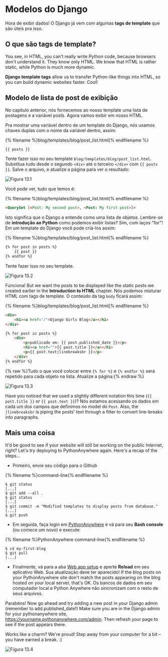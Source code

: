 # Modelos do Django

Hora de exibir dados! O Django já vem com algumas **tags de template** que são úteis pra isso.

## O que são tags de template?

You see, in HTML, you can't really write Python code, because browsers don't understand it. They know only HTML. We know that HTML is rather static, while Python is much more dynamic.

**Django template tags** allow us to transfer Python-like things into HTML, so you can build dynamic websites faster. Cool!

## Modelo de lista de post de exibição

No capitulo anterior, nós fornecemos ao nosso template uma lista de postagens e a variável <o>posts</o>. Agora vamos exibir em nosso HTML.

Pra mostrar uma variável dentro de um template do Django, nós usamos chaves duplas com o nome da variável dentro, assim:

{% filename %}blog/templates/blog/post_list.html{% endfilename %}

```html
{{ posts }}
```

Tente fazer isso no seu template `blog/templates/blog/post_list.html`. Substitua tudo desde o segundo `<div>` até o terceiro `</div>` com `{{ posts }}`. Salve o arquivo, e atualize a página para ver o resultado:

![Figura 13.1](images/step1.png)

Você pode ver, tudo que temos é:

{% filename %}blog/templates/blog/post_list.html{% endfilename %}

```html
<QuerySet [<Post: My second post>, <Post: My first post>]>
```

Isto significa que o Django a entende como uma lista de objetos. Lembre-se de **introdução ao Python** como podemos exibir listas? Sim, com laços "for"! Em um template do Django você pode criá-los assim:

{% filename %}blog/templates/blog/post_list.html{% endfilename %}

```html
{% for post in posts %}
    {{ post }}
{% endfor %}
```

Tente fazer isso no seu template.

![Figura 13.2](images/step2.png)

Funciona! But we want the posts to be displayed like the static posts we created earlier in the **Introduction to HTML** chapter. Nós podemos misturar HTML com tags de template. O conteúdo da tag `body` ficará assim:

{% filename %}blog/templates/blog/post_list.html{% endfilename %}

```html
<div>
    <h1><a href="/">Django Girls Blog</a></h1>
</div>

{% for post in posts %}
    <div>
        <p>publicado em: {{ post.published_date }}</p>
        <h1><a href="">{{ post.title }}</a></h1>
        <p>{{ post.text|linebreaksbr }}</p>
    </div>
{% endfor %}
```

{% raw %}Tudo o que você colocar entre `{% for %}` e `{% endfor %}` será repetido para cada objeto na lista. Atualize a página:{% endraw %}

![Figura 13.3](images/step3.png)

Have you noticed that we used a slightly different notation this time (`{{ post.title }}` or `{{ post.text }}`)? Nós estamos acessando os dados em cada um dos campos que definimos no model do `Post`. Also, the `|linebreaksbr` is piping the posts' text through a filter to convert line-breaks into paragraphs.

## Mais uma coisa

It'd be good to see if your website will still be working on the public Internet, right? Let's try deploying to PythonAnywhere again. Here's a recap of the steps…

* Primeiro, envie seu código para o Github

{% filename %}command-line{% endfilename %}

    $ git status
    [...]
    $ git add --all .
    $ git status
    [...]
    $ git commit -m "Modified templates to display posts from database."
    [...]
    $ git push
    

* Em seguida, faça login em [PythonAnywhere](https://www.pythonanywhere.com/consoles/) e vá para seu **Bash console** (ou comece um novo) e execute:

{% filename %}PythonAnywhere command-line{% endfilename %}

    $ cd my-first-blog
    $ git pull
    [...]
    

* Finalmente, vá para a aba [Web app setup](https://www.pythonanywhere.com/web_app_setup/) e aperte **Reload** em seu aplicativo Web. Sua atualização deve ter aparecido! If the blog posts on your PythonAnywhere site don't match the posts appearing on the blog hosted on your local server, that's OK. Os bancos de dados em seu computador local e Python Anywhere não sincronizam com o resto de seus arquivos.

Parabéns! Now go ahead and try adding a new post in your Django admin (remember to add published_date!) Make sure you are in the Django admin for your pythonanywhere site, https://yourname.pythonanywhere.com/admin. Then refresh your page to see if the post appears there.

Works like a charm? We're proud! Step away from your computer for a bit – you have earned a break. :)

![Figura 13.4](images/donut.png)